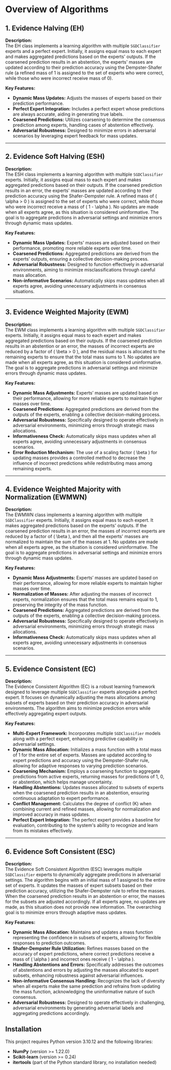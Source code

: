 # Overview of Algorithms

## 1. Evidence Halving (EH)
**Description:**  
The EH class implements a learning algorithm with multiple `SGDClassifier` experts and a perfect expert. Initially, it assigns equal mass to each expert and makes aggregated predictions based on the experts' outputs. If the coarsened prediction results in an abstention, the experts' masses are updated according to their prediction accuracy using the Dempster-Shafer rule (a refined mass of 1 is assigned to the set of experts who were correct, while those who were incorrect receive mass of 0).

**Key Features:**
- **Dynamic Mass Updates:** Adjusts the masses of experts based on their prediction performance.
- **Perfect Expert Integration:** Includes a perfect expert whose predictions are always accurate, aiding in generating true labels.
- **Coarsened Predictions:** Utilizes coarsening to determine the consensus prediction among experts, handling cases of abstention effectively.
- **Adversarial Robustness:** Designed to minimize errors in adversarial scenarios by leveraging expert feedback for mass updates.

---

## 2. Evidence Soft Halving (ESH)
**Description:**  
The ESH class implements a learning algorithm with multiple `SGDClassifier` experts. Initially, it assigns equal mass to each expert and makes aggregated predictions based on their outputs. If the coarsened prediction results in an error, the experts' masses are updated according to their prediction accuracy using the Shafer-Dempster rule. A refined mass of \( \alpha > 0 \) is assigned to the set of experts who were correct, while those who were incorrect receive a mass of \( 1 - \alpha \). No updates are made when all experts agree, as this situation is considered uninformative. The goal is to aggregate predictions in adversarial settings and minimize errors through dynamic mass updates.

**Key Features:**
- **Dynamic Mass Updates:** Experts' masses are adjusted based on their performance, promoting more reliable experts over time.
- **Coarsened Predictions:** Aggregated predictions are derived from the experts’ outputs, ensuring a collective decision-making process.
- **Adversarial Robustness:** Designed to function effectively in adversarial environments, aiming to minimize misclassifications through careful mass allocation.
- **Non-informative Scenarios:** Automatically skips mass updates when all experts agree, avoiding unnecessary adjustments in consensus situations.

---

## 3. Evidence Weighted Majority (EWM)
**Description:**  
The EWM class implements a learning algorithm with multiple `SGDClassifier` experts. Initially, it assigns equal mass to each expert and makes aggregated predictions based on their outputs. If the coarsened prediction results in an abstention or an error, the masses of incorrect experts are reduced by a factor of \( \beta > 0 \), and the residual mass is allocated to the remaining experts to ensure that the total mass sums to 1. No updates are made when all experts agree, as this situation is considered uninformative. The goal is to aggregate predictions in adversarial settings and minimize errors through dynamic mass updates.

**Key Features:**
- **Dynamic Mass Adjustments:** Experts’ masses are updated based on their performance, allowing for more reliable experts to maintain higher masses over time.
- **Coarsened Predictions:** Aggregated predictions are derived from the outputs of the experts, enabling a collective decision-making process.
- **Adversarial Robustness:** Specifically designed to operate effectively in adversarial environments, minimizing errors through strategic mass allocations.
- **Informativeness Check:** Automatically skips mass updates when all experts agree, avoiding unnecessary adjustments in consensus scenarios.
- **Error Reduction Mechanism:** The use of a scaling factor \( \beta \) for updating masses provides a controlled method to decrease the influence of incorrect predictions while redistributing mass among remaining experts.

---

## 4. Evidence Weighted Majority with Normalization (EWMWN)
**Description:**  
The EWMWN class implements a learning algorithm with multiple `SGDClassifier` experts. Initially, it assigns equal mass to each expert. It makes aggregated predictions based on the experts' outputs. If the coarsened prediction results in an error, the masses of incorrect experts are reduced by a factor of \( \beta \), and then all the experts' masses are normalized to maintain the sum of the masses at 1. No updates are made when all experts agree, as the situation is considered uninformative. The goal is to aggregate predictions in adversarial settings and minimize errors through dynamic mass updates.

**Key Features:**
- **Dynamic Mass Adjustments:** Experts’ masses are updated based on their performance, allowing for more reliable experts to maintain higher masses over time.
- **Normalization of Masses:** After adjusting the masses of incorrect experts, normalization ensures that the total mass remains equal to 1, preserving the integrity of the mass function.
- **Coarsened Predictions:** Aggregated predictions are derived from the outputs of the experts, enabling a collective decision-making process.
- **Adversarial Robustness:** Specifically designed to operate effectively in adversarial environments, minimizing errors through strategic mass allocations.
- **Informativeness Check:** Automatically skips mass updates when all experts agree, avoiding unnecessary adjustments in consensus scenarios.

---

## 5. Evidence Consistent (EC)
**Description:**  
The Evidence Consistent Algorithm (EC) is a robust learning framework designed to leverage multiple `SGDClassifier` experts alongside a perfect expert. It focuses on dynamically adjusting the mass allocations among subsets of experts based on their prediction accuracy in adversarial environments. The algorithm aims to minimize prediction errors while effectively aggregating expert outputs.

**Key Features:**
- **Multi-Expert Framework:** Incorporates multiple `SGDClassifier` models along with a perfect expert, enhancing predictive capability in adversarial settings.
- **Dynamic Mass Allocation:** Initializes a mass function with a total mass of 1 for the entire set of experts. Masses are updated according to expert predictions and accuracy using the Dempster-Shafer rule, allowing for adaptive responses to varying prediction scenarios.
- **Coarsening Mechanism:** Employs a coarsening function to aggregate predictions from active experts, returning masses for predictions of 1, 0, or abstention, which helps manage uncertainty.
- **Handling Abstentions:** Updates masses allocated to subsets of experts when the coarsened prediction results in an abstention, ensuring continuous adaptation to expert performance.
- **Conflict Management:** Calculates the degree of conflict (K) when combining current and refined masses, allowing for normalization and improved accuracy in mass updates.
- **Perfect Expert Integration:** The perfect expert provides a baseline for evaluation, contributing to the system's ability to recognize and learn from its mistakes effectively.

---

## 6. Evidence Soft Consistent (ESC)
**Description:**  
The Evidence Soft Consistent Algorithm (ESC) leverages multiple `SGDClassifier` experts to dynamically aggregate predictions in adversarial settings. The algorithm begins with an initial mass of 1 assigned to the entire set of experts. It updates the masses of expert subsets based on their prediction accuracy, utilizing the Shafer-Dempster rule to refine the masses. When the coarsened prediction results in an abstention or error, the masses for the subsets are adjusted accordingly. If all experts agree, no updates are made, as this situation does not provide new information. The overarching goal is to minimize errors through adaptive mass updates.

**Key Features:**
- **Dynamic Mass Allocation:** Maintains and updates a mass function representing the confidence in subsets of experts, allowing for flexible responses to prediction outcomes.
- **Shafer-Dempster Rule Utilization:** Refines masses based on the accuracy of expert predictions, where correct predictions receive a mass of \( \alpha \) and incorrect ones receive \( 1 - \alpha \).
- **Handling Abstentions and Errors:** Specifically addresses the outcomes of abstentions and errors by adjusting the masses allocated to expert subsets, enhancing robustness against adversarial influences.
- **Non-informative Consensus Handling:** Recognizes the lack of diversity when all experts make the same prediction and refrains from updating the mass function, acknowledging the uninformative nature of such consensus.
- **Adversarial Robustness:** Designed to operate effectively in challenging, adversarial environments by generating adversarial labels and aggregating predictions accordingly.

## Installation

This project requires Python version 3.10.12 and the following libraries:

- **NumPy** (version >= 1.22.0)
- **Scikit-learn** (version >= 0.24)
- **itertools** (part of the Python standard library, no installation needed)

